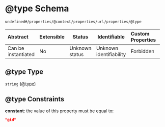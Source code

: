 # @type Schema

```txt
undefined#/properties/@context/properties/url/properties/@type
```




| Abstract            | Extensible | Status         | Identifiable            | Custom Properties | Additional Properties | Access Restrictions | Defined In                                                                      |
| :------------------ | ---------- | -------------- | ----------------------- | :---------------- | --------------------- | ------------------- | ------------------------------------------------------------------------------- |
| Can be instantiated | No         | Unknown status | Unknown identifiability | Forbidden         | Allowed               | none                | [ndl-isil.schema.json\*](../../out/ndl-isil.schema.json "open original schema") |

## @type Type

`string` ([@type](ndl-isil-properties-json-ld-context-properties-url-properties-type.md))

## @type Constraints

**constant**: the value of this property must be equal to:

```json
"@id"
```
